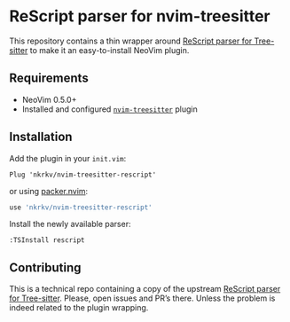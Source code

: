 # ReScript parser for nvim-treesitter

This repository contains a thin wrapper around [ReScript parser for Tree-sitter](https://github.com/nkrkv/tree-sitter-rescript/) to make it an easy-to-install NeoVim plugin.

## Requirements

- NeoVim 0.5.0+
- Installed and configured [`nvim-treesitter`](https://github.com/nvim-treesitter/nvim-treesitter) plugin

## Installation

Add the plugin in your `init.vim`:

```vim
Plug 'nkrkv/nvim-treesitter-rescript'
```

or using [packer.nvim](https://github.com/wbthomason/packer.nvim):

```lua
use 'nkrkv/nvim-treesitter-rescript'
```

Install the newly available parser:

```
:TSInstall rescript
```

## Contributing

This is a technical repo containing a copy of the upstream [ReScript parser for Tree-sitter](https://github.com/nkrkv/tree-sitter-rescript/). Please, open issues and PR’s there. Unless the problem is indeed related to the plugin wrapping.
